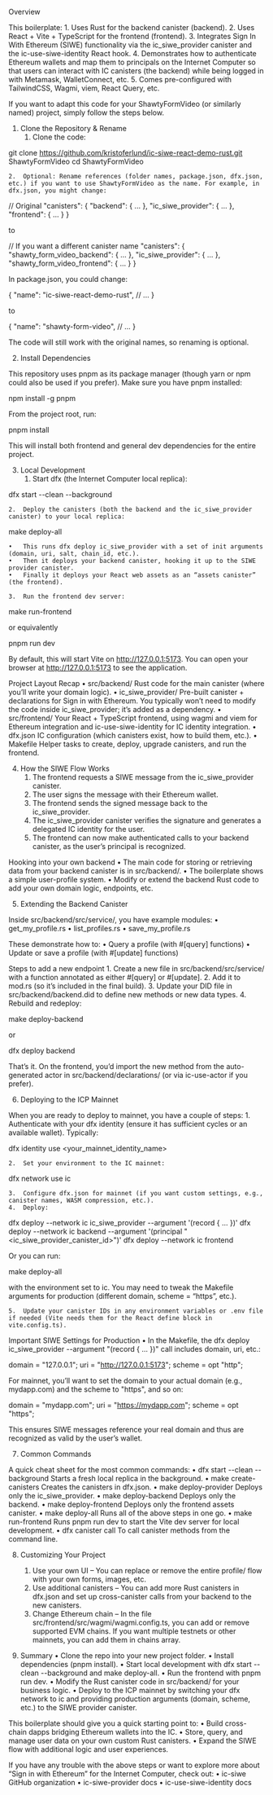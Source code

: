 Overview

This boilerplate:
	1.	Uses Rust for the backend canister (backend).
	2.	Uses React + Vite + TypeScript for the frontend (frontend).
	3.	Integrates Sign In With Ethereum (SIWE) functionality via the ic_siwe_provider canister and the ic-use-siwe-identity React hook.
	4.	Demonstrates how to authenticate Ethereum wallets and map them to principals on the Internet Computer so that users can interact with IC canisters (the backend) while being logged in with Metamask, WalletConnect, etc.
	5.	Comes pre-configured with TailwindCSS, Wagmi, viem, React Query, etc.

If you want to adapt this code for your ShawtyFormVideo (or similarly named) project, simply follow the steps below.

1. Clone the Repository & Rename
	1.	Clone the code:

git clone https://github.com/kristoferlund/ic-siwe-react-demo-rust.git ShawtyFormVideo
cd ShawtyFormVideo


	2.	Optional: Rename references (folder names, package.json, dfx.json, etc.) if you want to use ShawtyFormVideo as the name. For example, in dfx.json, you might change:

// Original
"canisters": {
  "backend": { ... },
  "ic_siwe_provider": { ... },
  "frontend": { ... }
}

to

// If you want a different canister name
"canisters": {
  "shawty_form_video_backend": { ... },
  "ic_siwe_provider": { ... },
  "shawty_form_video_frontend": { ... }
}

In package.json, you could change:

{
  "name": "ic-siwe-react-demo-rust",
  // ...
}

to

{
  "name": "shawty-form-video",
  // ...
}

The code will still work with the original names, so renaming is optional.

2. Install Dependencies

This repository uses pnpm as its package manager (though yarn or npm could also be used if you prefer). Make sure you have pnpm installed:

npm install -g pnpm

From the project root, run:

pnpm install

This will install both frontend and general dev dependencies for the entire project.

3. Local Development
	1.	Start dfx (the Internet Computer local replica):

dfx start --clean --background


	2.	Deploy the canisters (both the backend and the ic_siwe_provider canister) to your local replica:

make deploy-all

	•	This runs dfx deploy ic_siwe_provider with a set of init arguments (domain, uri, salt, chain_id, etc.).
	•	Then it deploys your backend canister, hooking it up to the SIWE provider canister.
	•	Finally it deploys your React web assets as an “assets canister” (the frontend).

	3.	Run the frontend dev server:

make run-frontend

or equivalently

pnpm run dev

By default, this will start Vite on http://127.0.0.1:5173.
You can open your browser at http://127.0.0.1:5173 to see the application.

Project Layout Recap
	•	src/backend/
Rust code for the main canister (where you’ll write your domain logic).
	•	ic_siwe_provider/
Pre-built canister + declarations for Sign in with Ethereum.
You typically won’t need to modify the code inside ic_siwe_provider; it’s added as a dependency.
	•	src/frontend/
Your React + TypeScript frontend, using wagmi and viem for Ethereum integration and ic-use-siwe-identity for IC identity integration.
	•	dfx.json
IC configuration (which canisters exist, how to build them, etc.).
	•	Makefile
Helper tasks to create, deploy, upgrade canisters, and run the frontend.

4. How the SIWE Flow Works
	1.	The frontend requests a SIWE message from the ic_siwe_provider canister.
	2.	The user signs the message with their Ethereum wallet.
	3.	The frontend sends the signed message back to the ic_siwe_provider.
	4.	The ic_siwe_provider canister verifies the signature and generates a delegated IC identity for the user.
	5.	The frontend can now make authenticated calls to your backend canister, as the user’s principal is recognized.

Hooking into your own backend
	•	The main code for storing or retrieving data from your backend canister is in src/backend/.
	•	The boilerplate shows a simple user-profile system.
	•	Modify or extend the backend Rust code to add your own domain logic, endpoints, etc.

5. Extending the Backend Canister

Inside src/backend/src/service/, you have example modules:
	•	get_my_profile.rs
	•	list_profiles.rs
	•	save_my_profile.rs

These demonstrate how to:
	•	Query a profile (with #[query] functions)
	•	Update or save a profile (with #[update] functions)

Steps to add a new endpoint
	1.	Create a new file in src/backend/src/service/ with a function annotated as either #[query] or #[update].
	2.	Add it to mod.rs (so it’s included in the final build).
	3.	Update your DID file in src/backend/backend.did to define new methods or new data types.
	4.	Rebuild and redeploy:

make deploy-backend

or

dfx deploy backend



That’s it. On the frontend, you’d import the new method from the auto-generated actor in src/backend/declarations/ (or via ic-use-actor if you prefer).

6. Deploying to the ICP Mainnet

When you are ready to deploy to mainnet, you have a couple of steps:
	1.	Authenticate with your dfx identity (ensure it has sufficient cycles or an available wallet).
Typically:

dfx identity use <your_mainnet_identity_name>


	2.	Set your environment to the IC mainnet:

dfx network use ic


	3.	Configure dfx.json for mainnet (if you want custom settings, e.g., canister names, WASM compression, etc.).
	4.	Deploy:

dfx deploy --network ic ic_siwe_provider --argument '(record { ... })'
dfx deploy --network ic backend --argument '(principal "<ic_siwe_provider_canister_id>")'
dfx deploy --network ic frontend

Or you can run:

make deploy-all

with the environment set to ic. You may need to tweak the Makefile arguments for production (different domain, scheme = “https”, etc.).

	5.	Update your canister IDs in any environment variables or .env file if needed (Vite needs them for the React define block in vite.config.ts).

Important SIWE Settings for Production
	•	In the Makefile, the dfx deploy ic_siwe_provider --argument "(record { ... })" call includes domain, uri, etc.:

domain = "127.0.0.1";
uri = "http://127.0.0.1:5173";
scheme = opt "http";

For mainnet, you’ll want to set the domain to your actual domain (e.g., mydapp.com) and the scheme to "https", and so on:

domain = "mydapp.com";
uri = "https://mydapp.com";
scheme = opt "https";

This ensures SIWE messages reference your real domain and thus are recognized as valid by the user’s wallet.

7. Common Commands

A quick cheat sheet for the most common commands:
	•	dfx start --clean --background
Starts a fresh local replica in the background.
	•	make create-canisters
Creates the canisters in dfx.json.
	•	make deploy-provider
Deploys only the ic_siwe_provider.
	•	make deploy-backend
Deploys only the backend.
	•	make deploy-frontend
Deploys only the frontend assets canister.
	•	make deploy-all
Runs all of the above steps in one go.
	•	make run-frontend
Runs pnpm run dev to start the Vite dev server for local development.
	•	dfx canister call <canister-name> <method>
To call canister methods from the command line.

8. Customizing Your Project
	1.	Use your own UI – You can replace or remove the entire profile/ flow with your own forms, images, etc.
	2.	Use additional canisters – You can add more Rust canisters in dfx.json and set up cross-canister calls from your backend to the new canisters.
	3.	Change Ethereum chain – In the file src/frontend/src/wagmi/wagmi.config.ts, you can add or remove supported EVM chains. If you want multiple testnets or other mainnets, you can add them in chains array.

9. Summary
	•	Clone the repo into your new project folder.
	•	Install dependencies (pnpm install).
	•	Start local development with dfx start --clean --background and make deploy-all.
	•	Run the frontend with pnpm run dev.
	•	Modify the Rust canister code in src/backend/ for your business logic.
	•	Deploy to the ICP mainnet by switching your dfx network to ic and providing production arguments (domain, scheme, etc.) to the SIWE provider canister.

This boilerplate should give you a quick starting point to:
	•	Build cross-chain dapps bridging Ethereum wallets into the IC.
	•	Store, query, and manage user data on your own custom Rust canisters.
	•	Expand the SIWE flow with additional logic and user experiences.

If you have any trouble with the above steps or want to explore more about “Sign in with Ethereum” for the Internet Computer, check out:
	•	ic-siwe GitHub organization
	•	ic-siwe-provider docs
	•	ic-use-siwe-identity docs
